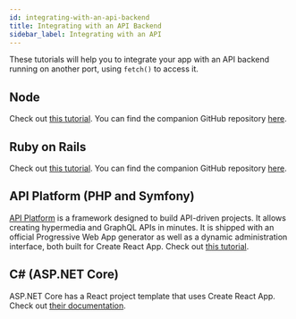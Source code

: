 ```yaml
---
id: integrating-with-an-api-backend
title: Integrating with an API Backend
sidebar_label: Integrating with an API
---
```


These tutorials will help you to integrate your app with an API backend running on another port,
using `fetch()` to access it.

## Node

Check out [this tutorial](https://www.fullstackreact.com/articles/using-create-js-app-with-a-server/).
You can find the companion GitHub repository [here](https://github.com/fullstackreact/food-lookup-demo).

## Ruby on Rails

Check out [this tutorial](https://www.fullstackreact.com/articles/how-to-get-create-js-app-to-work-with-your-rails-api/).
You can find the companion GitHub repository [here](https://github.com/fullstackreact/food-lookup-demo-rails).

## API Platform (PHP and Symfony)

[API Platform](https://api-platform.com) is a framework designed to build API-driven projects.
It allows creating hypermedia and GraphQL APIs in minutes.
It is shipped with an official Progressive Web App generator as well as a dynamic administration interface, both built for Create React App.
Check out [this tutorial](https://api-platform.com/docs/distribution).

## C# (ASP.NET Core)

ASP.NET Core has a React project template that uses Create React App. Check out [their documentation](https://docs.microsoft.com/en-us/aspnet/core/client-side/spa/react).
